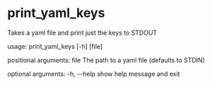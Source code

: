 # print_yaml_keys
Takes a yaml file and print just the keys to STDOUT

usage: print_yaml_keys [-h] [file]

positional arguments:
  file        The path to a yaml file (defaults to STDIN)

  optional arguments:
    -h, --help  show help message and exit
